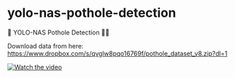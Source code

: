 # yolo-nas-pothole-detection
🚧 YOLO-NAS Pothole Detection 👷🏼


Download data from here: https://www.dropbox.com/s/qvglw8pqo16769f/pothole_dataset_v8.zip?dl=1

[![Watch the video](https://github.com/noorkhokhar99/yolo-nas-pothole-detection/blob/main/Screenshot%202023-05-11%20at%203.37.56%20PM.png)](https://www.youtube.com/watch?v=st9o5XqqNno)

